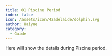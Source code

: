 ```yaml
---
title: 01 Piscine Period
index: false
icon: /assets/icon/42adelaide/dolphin.svg
author: Haiyue
category:
  - Guide
---
```


Here will show the details during Piscine period. 

